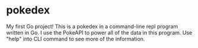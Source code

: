 # pokedex
My first Go project!
    This is a pokedex in a command-line repl program written in Go. I use the PokeAPI to power all of the data in this program. Use "help" into CLI command to see more of the information.
